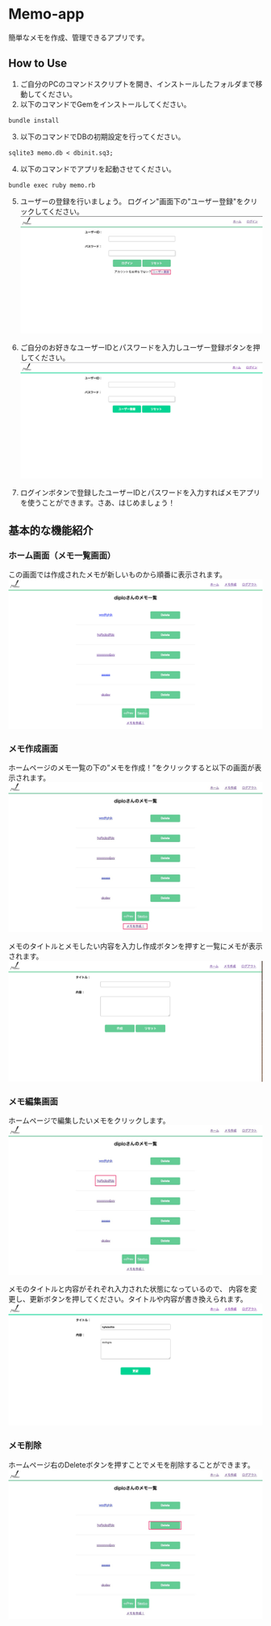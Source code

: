 # Memo-app
簡単なメモを作成、管理できるアプリです。

## How to Use
1. ご自分のPCのコマンドスクリプトを開き、インストールしたフォルダまで移動してください。
2. 以下のコマンドでGemをインストールしてください。
```
bundle install
```
3.  以下のコマンドでDBの初期設定を行ってください。
```
sqlite3 memo.db < dbinit.sq3;
```

4. 以下のコマンドでアプリを起動させてください。
```
bundle exec ruby memo.rb
```

5. ユーザーの登録を行いましょう。
ログイン"画面下の"ユーザー登録"をクリックしてください。
![picture 7](images/5847addf244d9495dac867ed2b8018f1ec1842a7ec70b2f514826a446f93d48d.jpg)  


6. ご自分のお好きなユーザーIDとパスワードを入力しユーザー登録ボタンを押してください。
![picture 8](images/26d5a43a6b174e333ab3df9314d8d9b8cfd355a7260be47635ddb70cc5a77ea4.png)  


7. ログインボタンで登録したユーザーIDとパスワードを入力すればメモアプリを使うことができます。さあ、はじめましょう！


## 基本的な機能紹介

### ホーム画面（メモ一覧画面）
この画面では作成されたメモが新しいものから順番に表示されます。
![picture 1](images/85fb5db27047244bfeb15ef7213c1176930537b7c4a1d6e96126165be49f285f.png)  


### メモ作成画面
ホームページのメモ一覧の下の”メモを作成！”をクリックすると以下の画面が表示されます。
![picture 4](images/25b6264462738ca8dee98ac616f966bc871775c575c3c6729d60d16f3624fb2b.jpg)  

メモのタイトルとメモしたい内容を入力し作成ボタンを押すと一覧にメモが表示されます。
![picture 5](images/084c8f4418718f153b41444462639fac072ad85e407c1d0c9e922cb342981069.png)  



### メモ編集画面
ホームページで編集したいメモをクリックします。
![picture 2](images/4ec4fb6f3e1df65b27bf900349c0d619baf16b6c24bacac002ac2c8709b1708f.jpg)  

メモのタイトルと内容がそれぞれ入力された状態になっているので、
内容を変更し、更新ボタンを押してください。タイトルや内容が書き換えられます。
![picture 3](images/93a5c5eb707ba50aa080092c734aee16cd7d359948366e5a2784ab66d98b43fe.png)  


### メモ削除
ホームページ右のDeleteボタンを押すことでメモを削除することができます。
![picture 6](images/bbb69c0945df604e9445396aa07cd5dd64346a29f2d42d5afea2ea1eec0a5b48.jpg)  
